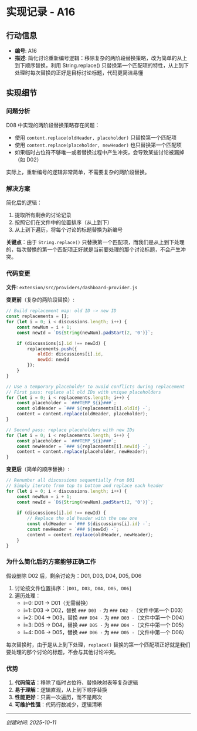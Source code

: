 # 实现记录 - A16

## 行动信息
- **编号**: A16
- **描述**: 简化讨论重新编号逻辑：移除复杂的两阶段替换策略，改为简单的从上到下顺序替换，利用 String.replace() 只替换第一个匹配项的特性，从上到下处理时每次替换的正好是目标讨论标题，代码更简洁易懂

## 实现细节

### 问题分析

D08 中实现的两阶段替换策略存在问题：
- 使用 `content.replace(oldHeader, placeholder)` 只替换第一个匹配项
- 使用 `content.replace(placeholder, newHeader)` 也只替换第一个匹配项
- 如果临时占位符不够唯一或者替换过程中产生冲突，会导致某些讨论被漏掉（如 D02）

实际上，重新编号的逻辑非常简单，不需要复杂的两阶段替换。

### 解决方案

简化后的逻辑：
1. 提取所有剩余的讨论记录
2. 按照它们在文件中的位置排序（从上到下）
3. 从上到下遍历，将每个讨论的标题替换为新编号

**关键点**：由于 `String.replace()` 只替换第一个匹配项，而我们是从上到下处理的，每次替换的第一个匹配项正好就是当前要处理的那个讨论标题，不会产生冲突。

### 代码变更

**文件**: `extension/src/providers/dashboard-provider.js`

**变更前**（复杂的两阶段替换）:
```javascript
// Build replacement map: old ID -> new ID
const replacements = [];
for (let i = 0; i < discussions.length; i++) {
    const newNum = i + 1;
    const newId = `D${String(newNum).padStart(2, '0')}`;

    if (discussions[i].id !== newId) {
        replacements.push({
            oldId: discussions[i].id,
            newId: newId
        });
    }
}

// Use a temporary placeholder to avoid conflicts during replacement
// First pass: replace all old IDs with unique placeholders
for (let i = 0; i < replacements.length; i++) {
    const placeholder = `###TEMP_${i}###`;
    const oldHeader = `### ${replacements[i].oldId} -`;
    content = content.replace(oldHeader, placeholder);
}

// Second pass: replace placeholders with new IDs
for (let i = 0; i < replacements.length; i++) {
    const placeholder = `###TEMP_${i}###`;
    const newHeader = `### ${replacements[i].newId} -`;
    content = content.replace(placeholder, newHeader);
}
```

**变更后**（简单的顺序替换）:
```javascript
// Renumber all discussions sequentially from D01
// Simply iterate from top to bottom and replace each header
for (let i = 0; i < discussions.length; i++) {
    const newNum = i + 1;
    const newId = `D${String(newNum).padStart(2, '0')}`;
    
    if (discussions[i].id !== newId) {
        // Replace the old header with the new one
        const oldHeader = `### ${discussions[i].id} -`;
        const newHeader = `### ${newId} -`;
        content = content.replace(oldHeader, newHeader);
    }
}
```

### 为什么简化后的方案能够正确工作

假设删除 D02 后，剩余讨论为：D01, D03, D04, D05, D06

1. 讨论按文件位置排序：`[D01, D03, D04, D05, D06]`
2. 遍历处理：
   - i=0: D01 → D01（无需替换）
   - i=1: D03 → D02，替换 `### D03 -` 为 `### D02 -`（文件中第一个 D03）
   - i=2: D04 → D03，替换 `### D04 -` 为 `### D03 -`（文件中第一个 D04）
   - i=3: D05 → D04，替换 `### D05 -` 为 `### D04 -`（文件中第一个 D05）
   - i=4: D06 → D05，替换 `### D06 -` 为 `### D05 -`（文件中第一个 D06）

每次替换时，由于是从上到下处理，`replace()` 替换的第一个匹配项正好就是我们要处理的那个讨论的标题，不会与其他讨论冲突。

### 优势

1. **代码简洁**：移除了临时占位符、替换映射表等复杂逻辑
2. **易于理解**：逻辑直观，从上到下顺序替换
3. **性能更好**：只需一次遍历，而不是两次
4. **可维护性强**：代码行数减少，逻辑清晰

---
*创建时间: 2025-10-11*
